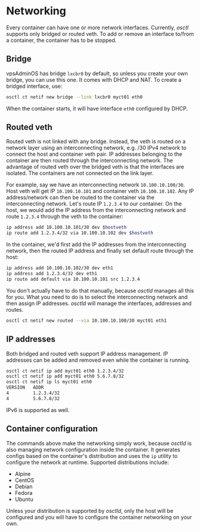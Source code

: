 # Networking
Every container can have one or more network interfaces. Currently, *osctl*
supports only bridged or routed veth. To add or remove an interface to/from
a container, the container has to be stopped.

## Bridge
vpsAdminOS has bridge `lxcbr0` by default, so unless you create your own bridge,
you can use this one. It comes with DHCP and NAT. To create a bridged interface,
use:

```bash
osctl ct netif new bridge --link lxcbr0 myct01 eth0
```

When the container starts, it will have interface `eth0` configured by DHCP.

## Routed veth
Routed veth is not linked with any bridge. Instead, the veth is routed on
a network layer using an interconnecting network, e.g. /30 IPv4 network
to connect the host and container veth pair. IP addresses belonging to the
container are then routed through the interconnecting network.
The advantage of routed veth over the bridged veth is that the interfaces are
isolated. The containers are not connected on the link layer.

For example, say we have an interconnecting network `10.100.10.100/30`. Host
veth will get IP `10.100.10.101` and container veth `10.100.10.102`.
Any IP address/network can then be routed to the container via the interconnecting
network. Let's route IP `1.2.3.4` to our container. On the host, we would add
the IP address from the interconnecting network and route `1.2.3.4` through
the veth to the container:

```bash
ip address add 10.100.10.101/30 dev $hostveth
ip route add 1.2.3.4/32 via 10.100.10.102 dev $hostveth
```

In the container, we'd first add the IP addresses from the interconnecting
network, then the routed IP address and finally set default route through
the host:

```bash
ip address add 10.100.10.102/30 dev eth1
ip address add 1.2.3.4/32 dev eth1
ip route add default via 10.100.10.101 src 1.2.3.4
```

You don't actually have to do that manually, because *osctld* manages all this
for you. What you need to do is to select the interconnecting network and then
assign IP addresses. *osctld* will manage the interfaces, addresses and routes.

```bash
osctl ct netif new routed --via 10.100.10.100/30 myct01 eth1
```

## IP addresses
Both bridged and routed veth support IP address management. IP addresses can
be added and removed even while the container is running.

```bash
osctl ct netif ip add myct01 eth0 1.2.3.4/32
osctl ct netif ip add myct01 eth0 5.6.7.8/32
osctl ct netif ip ls myct01 eth0
VERSION   ADDR       
4         1.2.3.4/32
4         5.6.7.8/32
```

IPv6 is supported as well.

## Container configuration
The commands above make the networking simply work, because *osctld* is also
managing network configuration inside the container. It generates configs
based on the container's distribution and uses the `ip` utility to configure
the network at runtime. Supported distributions include:

 - Alpine
 - CentOS
 - Debian
 - Fedora
 - Ubuntu

Unless your distribution is supported by *osctld*, only the host will be
configured and you will have to configure the container networking on your own.
